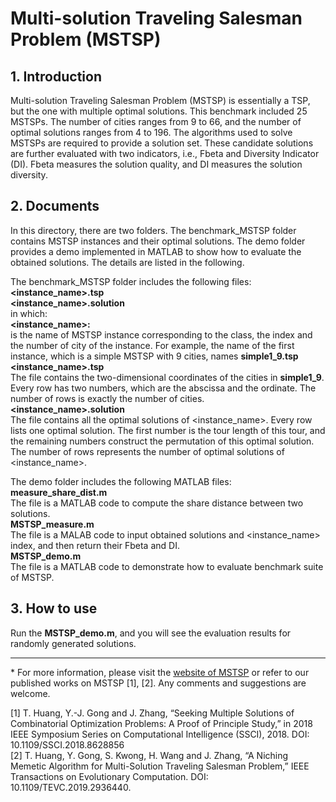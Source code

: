 # Multi-solution Traveling Salesman Problem (MSTSP) 


## 1. Introduction

Multi-solution Traveling Salesman Problem (MSTSP) is essentially a TSP, but the one with multiple optimal solutions. This benchmark included 25 MSTSPs. The number of cities ranges from 9 to 66, and the number of optimal solutions ranges from 4 to 196. The algorithms used to solve MSTSPs are required to provide a solution set. These candidate solutions are further evaluated with two indicators, i.e., Fbeta and Diversity Indicator (DI). Fbeta measures the solution quality, and DI measures the solution diversity. 

## 2. Documents

In this directory, there are two folders. The benchmark_MSTSP folder contains MSTSP instances and their optimal solutions. The demo folder provides a demo implemented in MATLAB to show how to evaluate the obtained solutions. The details are listed in the following. 

The benchmark_MSTSP folder includes the following files: <br>
**<instance_name>.tsp** <br>
**<instance_name>.solution** <br>
in which: <br>
	**<instance_name>:** <br>
is the name of MSTSP instance corresponding to the class, the index and the number of city of the instance. For example, the name of the first instance, which is a simple MSTSP with 9 cities, names **simple1_9.tsp** <br>
**<instance_name>.tsp** <br>
		The file contains the two-dimensional coordinates of the cities in **simple1_9**. Every row has two numbers, which are the abscissa and the ordinate. The number of rows is exactly the number of cities. <br>
**<instance_name>.solution** <br>
		The file contains all the optimal solutions of <instance_name>. Every row lists one optimal solution. The first number is the tour length of this tour, and the remaining numbers construct the permutation of this optimal solution. The number of rows represents the number of optimal solutions of <instance_name>. <br>

The demo folder includes the following MATLAB files:<br>
**measure_share_dist.m** <br>
	The file is a MATLAB code to compute the share distance between two solutions. <br>
**MSTSP_measure.m** <br>
		The file is a MALAB code to input obtained solutions and <instance_name> index, and then return their Fbeta and DI. <br>
**MSTSP_demo.m** <br>
		The file is a MATLAB code to demonstrate how to evaluate benchmark suite of MSTSP. 

## 3. How to use
	
Run the **MSTSP_demo.m**, and you will see the evaluation results for randomly generated solutions. 

------

\* For more information, please visit the [website of MSTSP](https://gnauhgnit.github.io/) or refer to our published works on MSTSP [1], [2]. Any comments and suggestions are welcome.

[1] T. Huang, Y.-J. Gong and J. Zhang, “Seeking Multiple Solutions of Combinatorial Optimization Problems: A Proof of Principle Study,” in 2018 IEEE Symposium Series on Computational Intelligence (SSCI), 2018. DOI: 10.1109/SSCI.2018.8628856 <br>
[2] T. Huang, Y. Gong, S. Kwong, H. Wang and J. Zhang, “A Niching Memetic Algorithm for Multi-Solution Traveling Salesman Problem,” IEEE Transactions on Evolutionary Computation. DOI: 10.1109/TEVC.2019.2936440.
